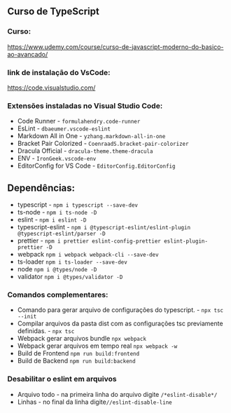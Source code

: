 ## Curso de TypeScript

### Curso:

https://www.udemy.com/course/curso-de-javascript-moderno-do-basico-ao-avancado/


### link de instalação do VsCode:

https://code.visualstudio.com/

### Extensões instaladas no Visual Studio Code:

* Code Runner - ``formulahendry.code-runner``
* EsLint - ``dbaeumer.vscode-eslint``
* Markdown All in One  - ``yzhang.markdown-all-in-one``
* Bracket Pair Colorized - ``CoenraadS.bracket-pair-colorizer``
* Dracula Official - ``dracula-theme.theme-dracula``
* ENV - ``IronGeek.vscode-env``
* EditorConfig for VS Code - ``EditorConfig.EditorConfig``

## Dependências:

* typescript - ```npm i typescript --save-dev```
* ts-node - ```npm i ts-node -D```
* eslint - ```npm i eslint -D```
* typescript-eslint - ```npm i @typescript-eslint/eslint-plugin @typescript-eslint/parser -D```
* prettier - ```npm i prettier eslint-config-prettier eslint-plugin-prettier -D```
* webpack ```npm i webpack webpack-cli --save-dev```
* ts-loader ```npm i ts-loader --save-dev```
* node ```npm i @types/node -D```
* validator ```npm i @types/validator -D```

### Comandos complementares:

* Comando para gerar arquivo de configurações do typescript. - ```npx tsc --init```
* Compilar arquivos da pasta dist com as configurações tsc previamente definidas. - ```npx tsc```
* Webpack gerar arquivos bundle ```npx webpack```
* Webpack gerar arquivos em tempo real ```npx webpack -w```
* Build de Frontend ```npm run build:frontend```
* Build de Backend  ```npm run build:backend```

### Desabilitar o eslint em arquivos

 * Arquivo todo - na primeira linha do arquivo digite ```/*eslint-disable*/```
 * Linhas -  no final da linha digite```//eslint-disable-line```
